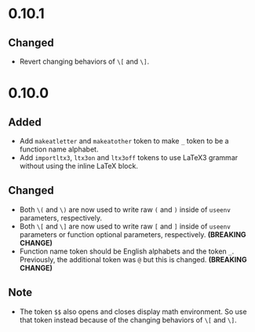# 0.10.1

## Changed

-   Revert changing behaviors of `\[` and `\]`.

# 0.10.0

## Added

-   Add `makeatletter` and `makeatother` token to make `_` token to be a function
    name alphabet.
-   Add `importltx3`, `ltx3on` and `ltx3off` tokens to use LaTeX3 grammar without
    using the inline LaTeX block.

## Changed

-   Both `\(` and `\)` are now used to write raw `(` and `)` inside of `useenv`
    parameters, respectively.
-   Both `\[` and `\]` are now used to write raw `[` and `]` inside of `useenv`
    parameters or function optional parameters, respectively. **(BREAKING CHANGE)**
-   Function name token should be English alphabets and the token `_`. Previously,
    the additional token was `@` but this is changed. **(BREAKING CHANGE)**

## Note

-   The token `$$` also opens and closes display math environment.
    So use that token instead because of the changing behaviors of `\[` and `\]`.
